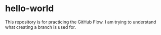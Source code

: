 # hello-world
This repository is for practicing the GitHub Flow.
I am trying to understand what creating a branch is used for.
